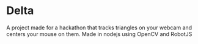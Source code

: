 # Delta
A project made for a hackathon that tracks triangles on your webcam and centers your mouse on them.
Made in nodejs using OpenCV and RobotJS
